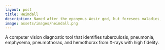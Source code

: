 ```yaml
---
layout: post
title: Heimdall
description: Named after the eponymus Aesir god, but foresees maladies, and not Ragnarok.
image: assets/images/heimdall.png
---
```


A computer vision diagnostic tool that identifies tuberculosis, pneumonia, emphysema, pneumothorax, and hemothorax from X-rays with high fidelity.